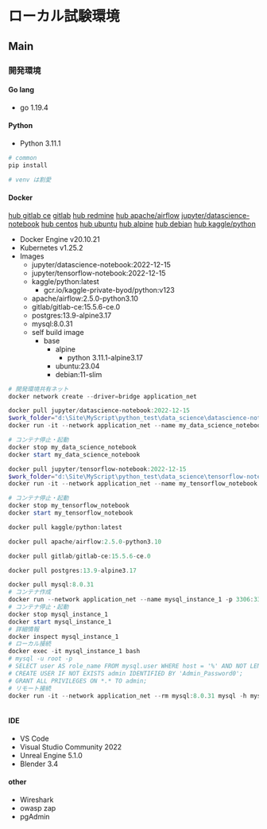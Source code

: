 # ローカル試験環境 #

## Main ##

### 開発環境 ###

#### Go lang ####

* go 1.19.4

#### Python ####

* Python 3.11.1

~~~powershell
# common
pip install 

# venv は割愛
~~~

#### Docker ####

[hub gitlab ce](https://hub.docker.com/r/gitlab/gitlab-ce/)
[gitlab](https://docs.gitlab.com/ee/install/docker.html#install-gitlab-using-docker-engine)
[hub redmine](https://hub.docker.com/_/redmine)
[hub apache/airflow](https://hub.docker.com/r/apache/airflow)
[jupyter/datascience-notebook](https://jupyter-docker-stacks.readthedocs.io/en/latest/using/selecting.html#jupyter-datascience-notebook)
[hub centos](https://hub.docker.com/_/centos/)
[hub ubuntu](https://hub.docker.com/_/ubuntu)
[hub alpine](https://hub.docker.com/_/alpine)
[hub debian](https://hub.docker.com/_/debian)
[hub kaggle/python](https://hub.docker.com/r/kaggle/python)

* Docker Engine v20.10.21
* Kubernetes v1.25.2
* Images
  * jupyter/datascience-notebook:2022-12-15
  * jupyter/tensorflow-notebook:2022-12-15
  * kaggle/python:latest
    * gcr.io/kaggle-private-byod/python:v123
  * apache/airflow:2.5.0-python3.10
  * gitlab/gitlab-ce:15.5.6-ce.0
  * postgres:13.9-alpine3.17
  * mysql:8.0.31
  * self build image
    * base
      * alpine
        * python 3.11.1-alpine3.17
      * ubuntu:23.04
      * debian:11-slim

~~~powershell
# 開発環境共有ネット
docker network create --driver=bridge application_net
~~~

~~~powershell
docker pull jupyter/datascience-notebook:2022-12-15
$work_folder="d:\Site\MyScript\python_test\data_science\datascience-notebook"
docker run -it --network application_net --name my_data_science_notebook -p 8888:8888 -v ${work_folder}:/home/jovyan/work jupyter/datascience-notebook:2022-12-15

# コンテナ停止・起動
docker stop my_data_science_notebook
docker start my_data_science_notebook
~~~

~~~powershell
docker pull jupyter/tensorflow-notebook:2022-12-15
$work_folder="d:\Site\MyScript\python_test\data_science\tensorflow-notebook"
docker run -it --network application_net --name my_tensorflow_notebook -p 8888:8888 -v ${work_folder}:/home/jovyan/work jupyter/tensorflow-notebook:2022-12-15

# コンテナ停止・起動
docker stop my_tensorflow_notebook
docker start my_tensorflow_notebook
~~~

~~~powershell
docker pull kaggle/python:latest
~~~

~~~powershell
docker pull apache/airflow:2.5.0-python3.10
~~~

~~~powershell
docker pull gitlab/gitlab-ce:15.5.6-ce.0


~~~

~~~powershell
docker pull postgres:13.9-alpine3.17
~~~

~~~powershell
docker pull mysql:8.0.31
# コンテナ作成
docker run --network application_net --name mysql_instance_1 -p 3306:3306 -e MYSQL_ROOT_PASSWORD=Password0 -d mysql:8.0.31
# コンテナ停止・起動
docker stop mysql_instance_1
docker start mysql_instance_1
# 詳細情報
docker inspect mysql_instance_1
# ローカル接続
docker exec -it mysql_instance_1 bash
# mysql -u root -p
# SELECT user AS role_name FROM mysql.user WHERE host = '%' AND NOT LENGTH(authentication_string);
# CREATE USER IF NOT EXISTS admin IDENTIFIED BY 'Admin_Password0';
# GRANT ALL PRIVILEGES ON *.* TO admin;
# リモート接続
docker run -it --network application_net --rm mysql:8.0.31 mysql -h mysql_instance_1 -u admin -p
~~~

~~~bash

~~~

#### IDE ####

* VS Code
* Visual Studio Community 2022
* Unreal Engine 5.1.0
* Blender 3.4

#### other ####

* Wireshark
* owasp zap
* pgAdmin
